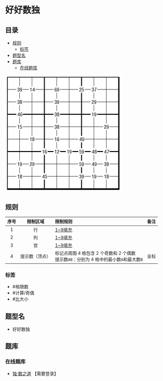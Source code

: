 # 好好数独
<!-- START doctoc generated TOC please keep comment here to allow auto update -->
<!-- DON'T EDIT THIS SECTION, INSTEAD RE-RUN doctoc TO UPDATE -->
## 目录

- [规则](#%E8%A7%84%E5%88%99)
  - [标签](#%E6%A0%87%E7%AD%BE)
- [题型名](#%E9%A2%98%E5%9E%8B%E5%90%8D)
- [题库](#%E9%A2%98%E5%BA%93)
  - [在线题库](#%E5%9C%A8%E7%BA%BF%E9%A2%98%E5%BA%93)

<!-- END doctoc generated TOC please keep comment here to allow auto update -->

![题](../../../../images/sudoku/好好数独.png)

## 规则

| 序号  |  限制区域   | 限制规则                                                        | 备注  |
|:---:|:-------:|:------------------------------------------------------------|:---:|
|  1  |    行    | [1~9填充]                                                     |     |
|  2  |    列    | [1~9填充]                                                     |     |
|  3  |    宫    | [1~9填充]                                                     |     |
|  4  | 提示数（顶点） | 标记点周围 4 格包含 2 个奇数和 2 个偶数<br/>提示数`AB`：分别为 4 格中的最小数`A`和最大数`B` | 全标  |

### 标签

- #格限数
- #计算/奇偶
- #比大小

## 题型名

- 好好数独

## 题库

### 在线题库

- [独·数之道](http://www.sudokufans.org.cn/lx/game.index.php?type=clk3) 【需要登录】

[1~9填充]: ../../../../rules.md#1to9填充
